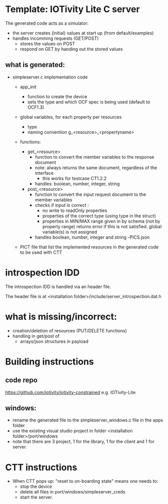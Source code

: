# Template: IOTivity Lite C server


The generated code acts as a simulator:
- the server creates (initial) values at start up (from default/examples)
- handles incomming requests (GET/POST)
    - stores the values on POST
    - respond on GET by handing out the stored values

## what is generated:
- simpleserver.c implementation code
    - app_init
        - function to create the device
        - sets the type and which OCF spec is being used (default to OCF1.3)
    - global variables, for each property per resources
        - type 
        - naming convention g_&lt;resource&gt;_&lt;propertyname&gt;
        
    - functions:
        - get_&lt;resource&gt; 
            - function to convert the  member variables to the response document
            - note: always returns the same document, regardless of the interface
                - this works for testcase CT1.2.2
            - handles: boolean, number, integer, string
        - post_&lt;resource&gt;
            - function to convert the input request document to the member variables
            - checks if input is correct :
                - no write to readOnly properties
                - properties of the correct type (using type in the struct)
                - properties in MIN/MAX range given in by schema (not by property range)
               returns error if this is not satisfied.
               global variable(s) is not assigned
            - handles boolean, number, integer and string
-PICS.json
    - PICT file that list the implemented resources in the generated code
      to be used with CTT
      
         
# introspection IDD
The introspection IDD is handled via an header file.

The header file is at &lt;installation folder&gt;/include/server_introspection.dat.h

# what is missing/incorrect:
- creation/deletion of resources (PUT/DELETE functions)
- handling in get/post of
    - arrays/json structures in payload

    
# Building instructions
## code repo
https://github.com/iotivity/iotivity-constrained  e.g. IOTivity-Lite

## windows:
- rename the generated file to the simpleserver_windows.c file in the apps folder 
- use the existing visual studio project in folder &lt;installation folder&gt;/port/windows
- note that there are 3 project, 1 for the library, 1 for the client and 1 for server.

    
# CTT instructions
- When CTT pops up: "reset to on-boarding state" means one needs to:
  - stop the device
  - delete all files in port/windows/simpleserver_creds  
  - start the server.
    



